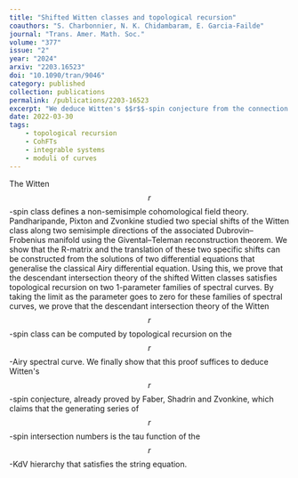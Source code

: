 ```yaml
---
title: "Shifted Witten classes and topological recursion"
coauthors: "S. Charbonnier, N. K. Chidambaram, E. Garcia-Failde"
journal: "Trans. Amer. Math. Soc."
volume: "377"
issue: "2"
year: "2024"
arxiv: "2203.16523"
doi: "10.1090/tran/9046"
category: published
collection: publications
permalink: /publications/2203-16523
excerpt: "We deduce Witten's $$r$$-spin conjecture from the connection between Givental's formalism and topological recursion."
date: 2022-03-30
tags:
    - topological recursion
    - CohFTs
    - integrable systems
    - moduli of curves
---
```


The Witten $$r$$-spin class defines a non-semisimple cohomological field theory. Pandharipande, Pixton and Zvonkine studied two special shifts of the Witten class along two semisimple directions of the associated Dubrovin–Frobenius manifold using the Givental–Teleman reconstruction theorem. We show that the R-matrix and the translation of these two specific shifts can be constructed from the solutions of two differential equations that generalise the classical Airy differential equation. Using this, we prove that the descendant intersection theory of the shifted Witten classes satisfies topological recursion on two 1-parameter families of spectral curves. By taking the limit as the parameter goes to zero for these families of spectral curves, we prove that the descendant intersection theory of the Witten $$r$$-spin class can be computed by topological recursion on the $$r$$-Airy spectral curve. We finally show that this proof suffices to deduce Witten's $$r$$-spin conjecture, already proved by Faber, Shadrin and Zvonkine, which claims that the generating series of $$r$$-spin intersection numbers is the tau function of the $$r$$-KdV hierarchy that satisfies the string equation.